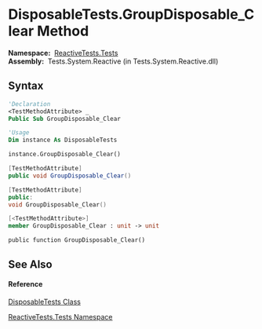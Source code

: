 # DisposableTests.GroupDisposable\_Clear Method

**Namespace:**  [ReactiveTests.Tests](ReactiveTests.Tests\ReactiveTests.Tests.md)  
**Assembly:**  Tests.System.Reactive (in Tests.System.Reactive.dll)

## Syntax

```vb
'Declaration
<TestMethodAttribute> _
Public Sub GroupDisposable_Clear
```

```vb
'Usage
Dim instance As DisposableTests

instance.GroupDisposable_Clear()
```

```csharp
[TestMethodAttribute]
public void GroupDisposable_Clear()
```

```c++
[TestMethodAttribute]
public:
void GroupDisposable_Clear()
```

```fsharp
[<TestMethodAttribute>]
member GroupDisposable_Clear : unit -> unit 
```

```jscript
public function GroupDisposable_Clear()
```

## See Also

#### Reference

[DisposableTests Class](DisposableTests\DisposableTests.md)

[ReactiveTests.Tests Namespace](ReactiveTests.Tests\ReactiveTests.Tests.md)




